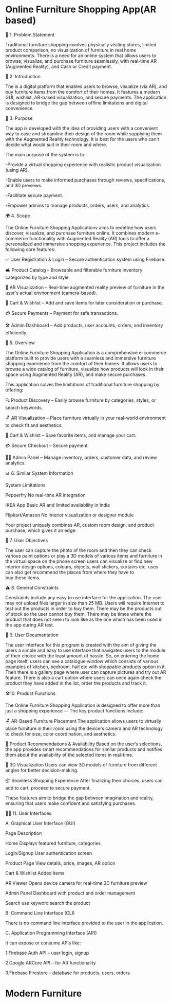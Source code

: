 # Online Furniture Shopping App(AR based)

🧩 1. Problem Statement

Traditional furniture shopping involves physically visiting stores, limited product comparison, no visualization of furniture in real home environments. There is a need for an online system that allows users to browse, visualize, and purchase furniture seamlessly, with real-time AR (Augmented Reality), and Cash or Credit payment.

📝 2. Introduction

The  is a digital platform that enables users to browse, visualize (via AR), and buy furniture items from the comfort of their homes. It features a modern GUI, wishlist, AR-based visualization, and secure payments. The application is designed to bridge the gap between offline limitations and digital convenience.

🎯 3. Purpose

The app is developed with the idea of providing users with a convenient way to ease and streamline their design of the room while supplying them with the Augmented Reality technology. It is best for the users who can't decide what would suit in their room and where.

The main purpose of the system is to:

-Provide a virtual shopping experience with realistic product visualization (using AR).

-Enable users to make informed purchases through reviews, specifications, and 3D previews.

-Facilitate secure payment.

-Empower admins to manage products, orders, users, and analytics.

🌍 4. Scope

The Online Furniture Shopping Applicationv aims to redefine how users discover, visualize, and purchase furniture online. It combines modern e-commerce functionality with Augmented Reality (AR) tools to offer a personalized and immersive shopping experience.
This project includes the following core features:


✅ User Registration & Login – Secure authentication system using Firebase.

🛋️ Product Catalog – Browsable and filterable furniture inventory categorized by type and style.

📸 AR Visualization – Real-time augmented reality preview of furniture in the user's actual environment (camera-based).

🛒 Cart & Wishlist – Add and save items for later consideration or purchase.

💳 Secure Payments –  Payment for safe transactions.

🛠️ Admin Dashboard – Add products, user accounts, orders, and inventory efficiently.

📖 5. Overview

The Online Furniture Shopping Application is a comprehensive e-commerce platform built to provide users with a seamless and immersive furniture shopping experience from the comfort of their homes. It allows users to browse a wide catalog of furniture, visualize how products will look in their space using Augmented Reality (AR), and make secure purchases.


This application solves the limitations of traditional furniture shopping by offering:

🔍 Product Discovery – Easily browse furniture by categories, styles, or search keywords.

🪑 AR Visualization – Place furniture virtually in your real-world environment to check fit and aesthetics.

🛒 Cart & Wishlist – Save favorite items, and manage your cart.

💳 Secure Checkout – Secure payment 

🧑‍💻 Admin Panel – Manage inventory, orders, customer data, and review analytics.

📊 6. Similar System Information

System	Limitations

Pepperfry	No real-time AR integration

IKEA App	Basic AR and limited availability in India

Flipkart/Amazon	No interior visualization or designer module

Your project uniquely combines AR, custom room design, and product purchase, which gives it an edge.

🎯 7. User Objectives

The user can capture the photo of the room and then they can check various paint options or play a 3D models of various items and furniture in the virtual space on the phone screen users can visualize or find new interior design options, colours, objects, wall stickers, curtains etc. uses can also get recommend the places from where they have to buy these items.

⚠️ 8. General Constraints


Constraints include any easy to use interface for the application. The user may not upload files larger in size than 25 MB. Users will require Internet to test out the products in order to buy them. There may be the products out of stock so the user cannot buy them. There may be times where the product that does not seem to look like as the one which has been used in the app during AR test.

📘 9. User Documentation

The user interface for this program is created with the aim of giving the users a simple and easy to use interface that navigates users to the module of their choice with the least amount of hassle. So, on entering the home page itself, users can see a catalogue window which consists of various examples of kitchen, bedroom, hall etc with shoppable products option in it. Then there is a gallery page where user can capture pictures and try out AR feature. There is also a cart option where users can once again check the product they have added in the list, order the products and track it.

🛠️10. Product Functions

The Online Furniture Shopping Application is designed to offer more than just a shopping experience —  The key product functions include:

🪑 AR-Based Furniture Placement
The application allows users to virtually place furniture in their room using the device's camera and AR technology to check for size, color coordination, and aesthetics.

🧠 Product Recommendations & Availability
Based on the user’s selections, the app provides smart recommendations for similar products and notifies them about the availability of the selected items in real-time.

📐 3D Visualization
Users can view 3D models of furniture from different angles for better decision-making.

📦 Seamless Shopping Experience
After finalizing their choices, users can add to cart, proceed to secure payment.

These features aim to bridge the gap between imagination and reality, ensuring that users make confident and satisfying purchases.

🧑‍💻 11. User Interfaces

A. Graphical User Interface (GUI)

Page	Description

Home	Displays featured furniture, categories

Login/Signup	User authentication screen

Product Page	View details, price, images, AR option

Cart & Wishlist	Added items

AR Viewer	Opens device camera for real-time 3D furniture preview

Admin Panel	Dashboard with product and order management

Search use keyword search the product

B. Command Line Interface (CLI)

There is no command line interface provided to the user in the application.

C. Application Programming Interface (API)

 It can expose or consume APIs like:

1.Firebase Auth API – user login, signup

2.Google ARCore API – for AR functionality

3.Firebase Firestore – database for products, users, orders

# Modern Furniture
